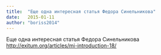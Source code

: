 ```yaml
---
title:  "Еще одна интересная статья Федора Cинельникова"
date:   2015-01-11
author: "boriss2014"
---
```


Еще одна интересная статья Федора Cинельникова
http://exitum.org/articles/mi-introduction-18/